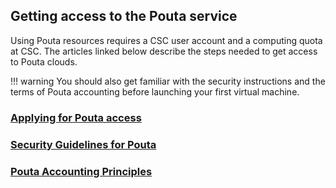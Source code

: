 ## Getting access to the Pouta service

Using  Pouta resources  requires a  CSC user  account and  a computing
quota at CSC. The articles linked below describe the steps needed
to get access to Pouta clouds.

!!! warning
    You should also get familiar with the
    security instructions and the terms of Pouta
    accounting before launching your  first virtual machine.

### [Applying for Pouta access](get-access.md)

### [Security Guidelines for Pouta](security.md)

### [Pouta Accounting Principles](accounting.md)
